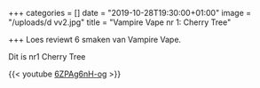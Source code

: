 +++
categories = []
date = "2019-10-28T19:30:00+01:00"
image = "/uploads/d vv2.jpg"
title = "Vampire Vape nr 1: Cherry Tree"

+++
Loes reviewt 6 smaken van Vampire Vape. 

Dit is nr1 Cherry Tree

{{< youtube [6ZPAg6nH-og](https://youtu.be/6ZPAg6nH-og) >}}